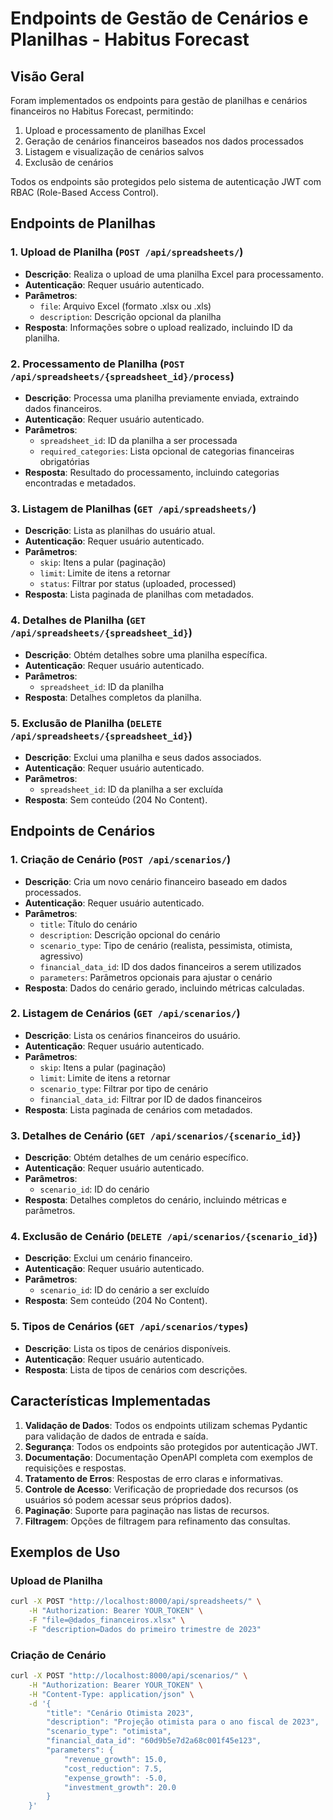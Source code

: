 # Endpoints de Gestão de Cenários e Planilhas - Habitus Forecast

## Visão Geral

Foram implementados os endpoints para gestão de planilhas e cenários financeiros no Habitus Forecast, permitindo:

1. Upload e processamento de planilhas Excel
2. Geração de cenários financeiros baseados nos dados processados
3. Listagem e visualização de cenários salvos
4. Exclusão de cenários

Todos os endpoints são protegidos pelo sistema de autenticação JWT com RBAC (Role-Based Access Control).

## Endpoints de Planilhas

### 1. Upload de Planilha (`POST /api/spreadsheets/`)

- **Descrição**: Realiza o upload de uma planilha Excel para processamento.
- **Autenticação**: Requer usuário autenticado.
- **Parâmetros**:
  - `file`: Arquivo Excel (formato .xlsx ou .xls)
  - `description`: Descrição opcional da planilha
- **Resposta**: Informações sobre o upload realizado, incluindo ID da planilha.

### 2. Processamento de Planilha (`POST /api/spreadsheets/{spreadsheet_id}/process`)

- **Descrição**: Processa uma planilha previamente enviada, extraindo dados financeiros.
- **Autenticação**: Requer usuário autenticado.
- **Parâmetros**:
  - `spreadsheet_id`: ID da planilha a ser processada
  - `required_categories`: Lista opcional de categorias financeiras obrigatórias
- **Resposta**: Resultado do processamento, incluindo categorias encontradas e metadados.

### 3. Listagem de Planilhas (`GET /api/spreadsheets/`)

- **Descrição**: Lista as planilhas do usuário atual.
- **Autenticação**: Requer usuário autenticado.
- **Parâmetros**:
  - `skip`: Itens a pular (paginação)
  - `limit`: Limite de itens a retornar
  - `status`: Filtrar por status (uploaded, processed)
- **Resposta**: Lista paginada de planilhas com metadados.

### 4. Detalhes de Planilha (`GET /api/spreadsheets/{spreadsheet_id}`)

- **Descrição**: Obtém detalhes sobre uma planilha específica.
- **Autenticação**: Requer usuário autenticado.
- **Parâmetros**:
  - `spreadsheet_id`: ID da planilha
- **Resposta**: Detalhes completos da planilha.

### 5. Exclusão de Planilha (`DELETE /api/spreadsheets/{spreadsheet_id}`)

- **Descrição**: Exclui uma planilha e seus dados associados.
- **Autenticação**: Requer usuário autenticado.
- **Parâmetros**:
  - `spreadsheet_id`: ID da planilha a ser excluída
- **Resposta**: Sem conteúdo (204 No Content).

## Endpoints de Cenários

### 1. Criação de Cenário (`POST /api/scenarios/`)

- **Descrição**: Cria um novo cenário financeiro baseado em dados processados.
- **Autenticação**: Requer usuário autenticado.
- **Parâmetros**:
  - `title`: Título do cenário
  - `description`: Descrição opcional do cenário
  - `scenario_type`: Tipo de cenário (realista, pessimista, otimista, agressivo)
  - `financial_data_id`: ID dos dados financeiros a serem utilizados
  - `parameters`: Parâmetros opcionais para ajustar o cenário
- **Resposta**: Dados do cenário gerado, incluindo métricas calculadas.

### 2. Listagem de Cenários (`GET /api/scenarios/`)

- **Descrição**: Lista os cenários financeiros do usuário.
- **Autenticação**: Requer usuário autenticado.
- **Parâmetros**:
  - `skip`: Itens a pular (paginação)
  - `limit`: Limite de itens a retornar
  - `scenario_type`: Filtrar por tipo de cenário
  - `financial_data_id`: Filtrar por ID de dados financeiros
- **Resposta**: Lista paginada de cenários com metadados.

### 3. Detalhes de Cenário (`GET /api/scenarios/{scenario_id}`)

- **Descrição**: Obtém detalhes de um cenário específico.
- **Autenticação**: Requer usuário autenticado.
- **Parâmetros**:
  - `scenario_id`: ID do cenário
- **Resposta**: Detalhes completos do cenário, incluindo métricas e parâmetros.

### 4. Exclusão de Cenário (`DELETE /api/scenarios/{scenario_id}`)

- **Descrição**: Exclui um cenário financeiro.
- **Autenticação**: Requer usuário autenticado.
- **Parâmetros**:
  - `scenario_id`: ID do cenário a ser excluído
- **Resposta**: Sem conteúdo (204 No Content).

### 5. Tipos de Cenários (`GET /api/scenarios/types`)

- **Descrição**: Lista os tipos de cenários disponíveis.
- **Autenticação**: Requer usuário autenticado.
- **Resposta**: Lista de tipos de cenários com descrições.

## Características Implementadas

1. **Validação de Dados**: Todos os endpoints utilizam schemas Pydantic para validação de dados de entrada e saída.
2. **Segurança**: Todos os endpoints são protegidos por autenticação JWT.
3. **Documentação**: Documentação OpenAPI completa com exemplos de requisições e respostas.
4. **Tratamento de Erros**: Respostas de erro claras e informativas.
5. **Controle de Acesso**: Verificação de propriedade dos recursos (os usuários só podem acessar seus próprios dados).
6. **Paginação**: Suporte para paginação nas listas de recursos.
7. **Filtragem**: Opções de filtragem para refinamento das consultas.

## Exemplos de Uso

### Upload de Planilha

```bash
curl -X POST "http://localhost:8000/api/spreadsheets/" \
    -H "Authorization: Bearer YOUR_TOKEN" \
    -F "file=@dados_financeiros.xlsx" \
    -F "description=Dados do primeiro trimestre de 2023"
```

### Criação de Cenário

```bash
curl -X POST "http://localhost:8000/api/scenarios/" \
    -H "Authorization: Bearer YOUR_TOKEN" \
    -H "Content-Type: application/json" \
    -d '{
        "title": "Cenário Otimista 2023",
        "description": "Projeção otimista para o ano fiscal de 2023",
        "scenario_type": "otimista",
        "financial_data_id": "60d9b5e7d2a68c001f45e123",
        "parameters": {
            "revenue_growth": 15.0,
            "cost_reduction": 7.5,
            "expense_growth": -5.0,
            "investment_growth": 20.0
        }
    }'
``` 
